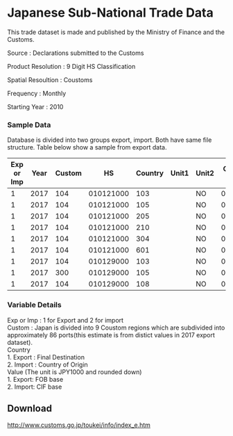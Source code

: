 # Japanese Sub-National Trade Data

This trade dataset is made and published by the Ministry of Finance and the Customs.  

Source : Declarations submitted to the Customs  

Product Resolution : 9 Digit HS Classification

Spatial Resoultion : Coustoms

Frequency : Monthly

Starting Year : 2010

### Sample Data
Database is divided into two groups export, import. Both have same file structure. Table below show a sample from export data. 

| Exp or Imp | Year | Custom | HS        | Country | Unit1 | Unit2 | Quantity1-Year | Quantity2-Year | Value-Year | Quantity1-Jan | Quantity2-Jan | Value-Jan | Quantity1-Feb | Quantity2-Feb | Value-Feb | Quantity1-Mar | Quantity2-Mar | Value-Mar | Quantity1-Apr | Quantity2-Apr | Value-Apr | Quantity1-May | Quantity2-May | Value-May | Quantity1-Jun | Quantity2-Jun | Value-Jun | Quantity1-Jul | Quantity2-Jul | Value-Jul | Quantity1-Aug | Quantity2-Aug | Value-Aug | Quantity1-Sep | Quantity2-Sep | Value-Sep | Quantity1-Oct | Quantity2-Oct | Value-Oct | Quantity1-Nov | Quantity2-Nov | Value-Nov | Quantity1-Dec | Quantity2-Dec | Value-Dec |
|------------|------|--------|-----------|---------|-------|-------|----------------|----------------|------------|---------------|---------------|-----------|---------------|---------------|-----------|---------------|---------------|-----------|---------------|---------------|-----------|---------------|---------------|-----------|---------------|---------------|-----------|---------------|---------------|-----------|---------------|---------------|-----------|---------------|---------------|-----------|---------------|---------------|-----------|---------------|---------------|-----------|---------------|---------------|-----------|
| 1          | 2017 | 104    | 010121000 | 103     |       | NO    | 0              | 3              | 2100       | 0             | 0             | 0         | 0             | 0             | 0         | 0             | 0             | 0         | 0             | 0             | 0         | 0             | 0             | 0         | 0             | 0             | 0         | 0             | 0             | 0         | 0             | 0             | 0         | 0             | 3             | 2100      | 0             | 0             | 0         | 0             | 0             | 0         | 0             | 0             | 0         |
| 1          | 2017 | 104    | 010121000 | 105     |       | NO    | 0              | 2              | 1800       | 0             | 0             | 0         | 0             | 2             | 1800      | 0             | 0             | 0         | 0             | 0             | 0         | 0             | 0             | 0         | 0             | 0             | 0         | 0             | 0             | 0         | 0             | 0             | 0         | 0             | 0             | 0         | 0             | 0             | 0         | 0             | 0             | 0         | 0             | 0             | 0         |
| 1          | 2017 | 104    | 010121000 | 205     |       | NO    | 0              | 6              | 84220      | 0             | 2             | 28202     | 0             | 0             | 0         | 0             | 0             | 0         | 0             | 0             | 0         | 0             | 0             | 0         | 0             | 0             | 0         | 0             | 0             | 0         | 0             | 0             | 0         | 0             | 0             | 0         | 0             | 2             | 6296      | 0             | 0             | 0         | 0             | 2             | 49722     |
| 1          | 2017 | 104    | 010121000 | 210     |       | NO    | 0              | 1              | 11674      | 0             | 1             | 11674     | 0             | 0             | 0         | 0             | 0             | 0         | 0             | 0             | 0         | 0             | 0             | 0         | 0             | 0             | 0         | 0             | 0             | 0         | 0             | 0             | 0         | 0             | 0             | 0         | 0             | 0             | 0         | 0             | 0             | 0         | 0             | 0             | 0         |
| 1          | 2017 | 104    | 010121000 | 304     |       | NO    | 0              | 1              | 1138       | 0             | 0             | 0         | 0             | 0             | 0         | 0             | 0             | 0         | 0             | 0             | 0         | 0             | 0             | 0         | 0             | 0             | 0         | 0             | 0             | 0         | 0             | 0             | 0         | 0             | 0             | 0         | 0             | 0             | 0         | 0             | 1             | 1138      | 0             | 0             | 0         |
| 1          | 2017 | 104    | 010121000 | 601     |       | NO    | 0              | 6              | 1041487    | 0             | 0             | 0         | 0             | 1             | 2582      | 0             | 0             | 0         | 0             | 0             | 0         | 0             | 0             | 0         | 0             | 0             | 0         | 0             | 3             | 1027528   | 0             | 0             | 0         | 0             | 0             | 0         | 0             | 0             | 0         | 0             | 0             | 0         | 0             | 2             | 11377     |
| 1          | 2017 | 104    | 010129000 | 103     |       | NO    | 0              | 6              | 40200      | 0             | 0             | 0         | 0             | 0             | 0         | 0             | 0             | 0         | 0             | 0             | 0         | 0             | 0             | 0         | 0             | 0             | 0         | 0             | 0             | 0         | 0             | 0             | 0         | 0             | 6             | 40200     | 0             | 0             | 0         | 0             | 0             | 0         | 0             | 0             | 0         |
| 1          | 2017 | 300    | 010129000 | 105     |       | NO    | 0              | 24             | 20972      | 0             | 0             | 0         | 0             | 0             | 0         | 0             | 12            | 10486     | 0             | 0             | 0         | 0             | 0             | 0         | 0             | 0             | 0         | 0             | 0             | 0         | 0             | 12            | 10486     | 0             | 0             | 0         | 0             | 0             | 0         | 0             | 0             | 0         | 0             | 0             | 0         |
| 1          | 2017 | 104    | 010129000 | 108     |       | NO    | 0              | 5              | 107479     | 0             | 0             | 0         | 0             | 0             | 0         | 0             | 0             | 0         | 0             | 0             | 0         | 0             | 0             | 0         | 0             | 0             | 0         | 0             | 0             | 0         | 0             | 0             | 0         | 0             | 3             | 1479      | 0             | 1             | 40000     | 0             | 0             | 0         | 0             | 1             | 66000     |

### Variable Details
Exp or Imp : 1 for Export and 2 for import  
Custom : Japan is divided into 9 Coustom regions which are subdivided into approximately 86 ports(this estimate is from distict values in 2017 export dataset).  
Country  
    1. Export : Final Destination  
    2. Import : Country of Origin  
Value (The unit is JPY1000 and rounded down)  
    1. Export: FOB base  
    2. Import: CIF base  
  

## Download 
http://www.customs.go.jp/toukei/info/index_e.htm

